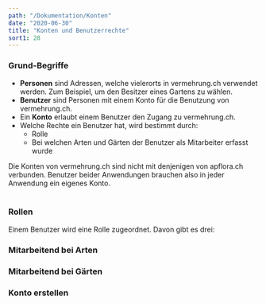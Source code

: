 ```yaml
---
path: "/Dokumentation/Konten"
date: "2020-06-30"
title: "Konten und Benutzerrechte"
sort1: 28
---
```


### Grund-Begriffe

- **Personen** sind Adressen, welche vielerorts in vermehrung.ch verwendet werden. Zum Beispiel, um den Besitzer eines Gartens zu wählen.
- **Benutzer** sind Personen mit einem Konto für die Benutzung von vermehrung.ch.
- Ein **Konto** erlaubt einem Benutzer den Zugang zu vermehrung.ch.
- Welche Rechte ein Benutzer hat, wird bestimmt durch:
  - Rolle
  - Bei welchen Arten und Gärten der Benutzer als Mitarbeiter erfasst wurde

Die Konten von vermehrung.ch sind nicht mit denjenigen von apflora.ch verbunden. Benutzer beider Anwendungen brauchen also in jeder Anwendung ein eigenes Konto.<br/><br/>

### Rollen
Einem Benutzer wird eine Rolle zugeordnet. Davon gibt es drei:




### Mitarbeitend bei Arten

### Mitarbeitend bei Gärten

### Konto erstellen
